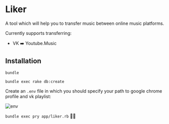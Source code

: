 # Liker

A tool which will help you to transfer music between online music platforms.

Currently supports transferring:

- VK ➡️ Youtube.Music

## Installation

`bundle`

`bundle exec rake db:create`

Create an `.env` file in which you should specify your path to google chrome profile and vk playlist:

![env](https://imgur.com/5I56xfy.png)

`bundle exec pry app/liker.rb`
🙌🏻

